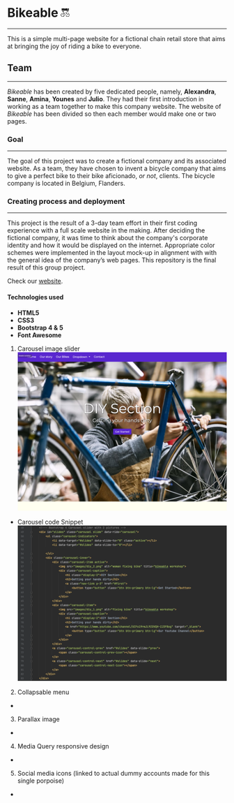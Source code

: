 

# Bikeable ![alt text](images/bikable.jpg)

***

This is a simple multi-page website for a fictional chain retail store that aims at bringing the joy of riding a bike to everyone.

## Team
***

_Bikeable_ has been created by five dedicated people, namely, **Alexandra**, **Sanne**, **Amina**, **Younes** and **Julio**. They had their first introduction in working as a team together to make this company website. 
The website of _Bikeable_ has been divided so then each member would make one or two pages.


### Goal
***

The goal of this project was to create a fictional company and its associated website. As a team, they have chosen to invent a bicycle company that aims to give a perfect bike to their bike aficionado, *or not*, clients. 
The bicycle company is located in Belgium, Flanders.


### Creating process and deployment
***

This project is the result of a 3-day team effort in their first coding experience with a full scale website in the making. After deciding the fictional company, it was time to think about the company's corporate identity and how it would be displayed on the internet. Appropriate color schemes were implemented in the layout mock-up in alignment with with the general idea of the company’s web pages. 
This repository is the final result of this group project.

Check our [website](https://juliocesarteixeira.github.io/Bikeable_repo/).

#### Technologies used 
* **HTML5**
* **CSS3**
* **Bootstrap 4 & 5**
* **Font Awesome**


1. Carousel image slider 
![Carousel](images/snippet1.png)
   
* Carousel code Snippet
   ![codesnippet](images/CodeSnippet1.png)
  
2. Collapsable menu 
   
*
   
3. Parallax image

*

4. Media Query responsive design

*

5. Social media icons (linked to actual dummy accounts made for this single porpoise)

*

